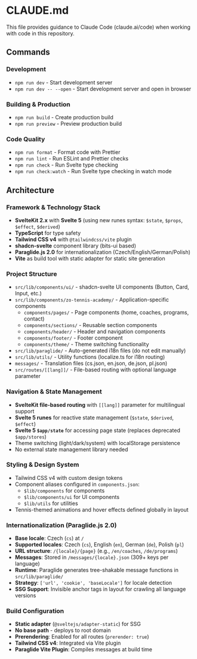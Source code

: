 # CLAUDE.md

This file provides guidance to Claude Code (claude.ai/code) when working with code in this repository.

## Commands

### Development
- `npm run dev` - Start development server
- `npm run dev -- --open` - Start development server and open in browser

### Building & Production
- `npm run build` - Create production build
- `npm run preview` - Preview production build

### Code Quality
- `npm run format` - Format code with Prettier
- `npm run lint` - Run ESLint and Prettier checks
- `npm run check` - Run Svelte type checking
- `npm run check:watch` - Run Svelte type checking in watch mode

## Architecture

### Framework & Technology Stack
- **SvelteKit 2.x** with **Svelte 5** (using new runes syntax: `$state`, `$props`, `$effect`, `$derived`)
- **TypeScript** for type safety
- **Tailwind CSS v4** with `@tailwindcss/vite` plugin
- **shadcn-svelte** component library (bits-ui based)
- **Paraglide.js 2.0** for internationalization (Czech/English/German/Polish)
- **Vite** as build tool with static adapter for static site generation

### Project Structure
- `src/lib/components/ui/` - shadcn-svelte UI components (Button, Card, Input, etc.)
- `src/lib/components/zo-tennis-academy/` - Application-specific components
  - `components/pages/` - Page components (home, coaches, programs, contact)
  - `components/sections/` - Reusable section components
  - `components/header/` - Header and navigation components
  - `components/footer/` - Footer component
  - `components/theme/` - Theme switching functionality
- `src/lib/paraglide/` - Auto-generated i18n files (do not edit manually)
- `src/lib/utils/` - Utility functions (localize.ts for i18n routing)
- `messages/` - Translation files (cs.json, en.json, de.json, pl.json)
- `src/routes/[[lang]]/` - File-based routing with optional language parameter

### Navigation & State Management
- **SvelteKit file-based routing** with `[[lang]]` parameter for multilingual support
- **Svelte 5 runes** for reactive state management (`$state`, `$derived`, `$effect`)
- **Svelte 5 `$app/state`** for accessing page state (replaces deprecated `$app/stores`)
- Theme switching (light/dark/system) with localStorage persistence
- No external state management library needed

### Styling & Design System
- Tailwind CSS v4 with custom design tokens
- Component aliases configured in `components.json`:
  - `$lib/components` for components
  - `$lib/components/ui` for UI components
  - `$lib/utils` for utilities
- Tennis-themed animations and hover effects defined globally in layout

### Internationalization (Paraglide.js 2.0)
- **Base locale**: Czech (`cs`) at `/`
- **Supported locales**: Czech (`cs`), English (`en`), German (`de`), Polish (`pl`)
- **URL structure**: `/{locale}/{page}` (e.g., `/en/coaches`, `/de/programs`)
- **Messages**: Stored in `/messages/{locale}.json` (309+ keys per language)
- **Runtime**: Paraglide generates tree-shakable message functions in `src/lib/paraglide/`
- **Strategy**: `['url', 'cookie', 'baseLocale']` for locale detection
- **SSG Support**: Invisible anchor tags in layout for crawling all language versions

### Build Configuration
- **Static adapter** (`@sveltejs/adapter-static`) for SSG
- **No base path** - deploys to root domain
- **Prerendering**: Enabled for all routes (`prerender: true`)
- **Tailwind CSS v4**: Integrated via Vite plugin
- **Paraglide Vite Plugin**: Compiles messages at build time